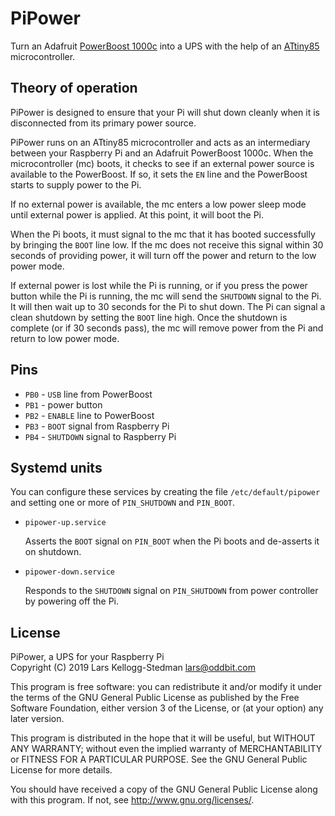 # PiPower

Turn an Adafruit [PowerBoost 1000c][] into a UPS with the help of an [ATtiny85][] microcontroller.

[powerboost 1000c]: https://www.adafruit.com/product/2465
[attiny85]: https://www.microchip.com/wwwproducts/en/ATtiny85

## Theory of operation

PiPower is designed to ensure that your Pi will shut down cleanly when it is disconnected from its primary power source.

PiPower runs on an ATtiny85 microcontroller and acts as an intermediary between your Raspberry Pi and an Adafruit PowerBoost 1000c.  When the microcontroller (mc) boots, it checks to see if an external power source is available to the PowerBoost.  If so, it sets the `EN` line and the PowerBoost starts to supply power to the Pi.

If no external power is available, the mc enters a low power sleep mode until external power is applied.  At this point, it will boot the Pi.

When the Pi boots, it must signal to the mc that it has booted successfully by bringing the `BOOT` line low. If the mc does not receive this signal within 30 seconds of providing power, it will turn off the power and return to the low power mode.

If external power is lost while the Pi is running, or if you press the power button while the Pi is running, the mc will send the `SHUTDOWN` signal to the Pi.  It will then wait up to 30 seconds for the Pi to shut down.  The Pi can signal a clean shutdown by setting the `BOOT` line high.  Once the shutdown is complete (or if 30 seconds pass), the mc will remove power from the Pi and return to low power mode.

## Pins

- `PB0` - `USB` line from PowerBoost
- `PB1` - power button
- `PB2` - `ENABLE` line to PowerBoost
- `PB3` - `BOOT` signal from Raspberry Pi
- `PB4` - `SHUTDOWN` signal to Raspberry Pi

## Systemd units

You can configure these services by creating the file `/etc/default/pipower` and setting one or more of `PIN_SHUTDOWN` and `PIN_BOOT`.

- `pipower-up.service`

  Asserts the `BOOT` signal on `PIN_BOOT` when the Pi boots and de-asserts it on shutdown.

- `pipower-down.service`

  Responds to the `SHUTDOWN` signal on `PIN_SHUTDOWN` from power controller by powering off the Pi.

## License

PiPower, a UPS for your Raspberry Pi  
Copyright (C) 2019 Lars Kellogg-Stedman <lars@oddbit.com>

This program is free software: you can redistribute it and/or modify
it under the terms of the GNU General Public License as published by
the Free Software Foundation, either version 3 of the License, or
(at your option) any later version.

This program is distributed in the hope that it will be useful,
but WITHOUT ANY WARRANTY; without even the implied warranty of
MERCHANTABILITY or FITNESS FOR A PARTICULAR PURPOSE.  See the
GNU General Public License for more details.

You should have received a copy of the GNU General Public License
along with this program.  If not, see <http://www.gnu.org/licenses/>.
